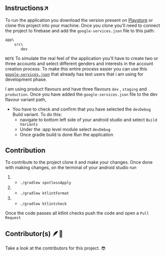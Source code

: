 ## **Instructions↗️**
To run the application you download the version present on [Playstore](https://bit.ly/3ZXANcg) or clone this project into your machine. Once you clone you'll need to connect the project to firebase and add the `google-services.json` file to this path:

```gradle
app\
    src\ 
       dev
```
`NOTE`
 To simulate the real feel of the application you'll have to create two or three accounts and select different genders and interests in the account creation process. To make this entire process easier you can use this [`google-services.json`](http://bit.ly/3ZCbtI4) that already has test users that i am using for development phase. 


I am using product flavours and have three flavours `dev` , `staging` and `production`. Once you have added the `google-services.json` file to the dev flavour variant path,
   * You have to check and confirm that you have selected the `devDebug` Build variant. To do this:
     * navigate to bottom left side of your android studio and select `Build Variants`
     * Under the :app level module select `devDebug`
     * Once gradle build is done Run the application
     
## Contribution
To contribute to the project clone it and make your changes. Once done with making changes, on the terminal of your android studio run
   1. * ` ./gradlew spotlessApply `
   2.  * `./gradlew ktlintFormat `
   3. * `./gradlew ktlintcheck `
 
  Once the code passes all ktlint checks push the code and open a `Pull Request`
     
## Contributor(s) 🪶🤝

Take a look at the contributors for this project. 😎
